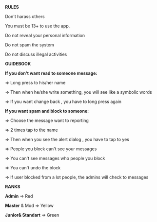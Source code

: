 **RULES**

Don't harass others

You must be 13+ to use the app.

Do not reveal your personal information

Do not spam the system

Do not discuss illegal activities

**GUIDEBOOK**

**If you don't want read to someone message:**

=> Long press to his/her name 

=> Then when he/she write something, you will see like a symbolic words

=> If you want change back , you have to long press again

**If you want spam and block to someone:**

=> Choose the message want to reporting

=> 2 times tap to the name 

=> Then when you see the alert dialog , you have to tap to yes

=> People you block can't see your messages

=> You can't see messages who people you block

=> You can't undo the block

=> If user blocked from a lot people, the admins will check to messages

**RANKS**

**Admin** => Red 

**Master** & Mod => Yellow 

**Junior& Standart** => Green

